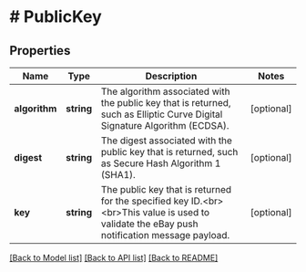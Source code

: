 # # PublicKey

## Properties

Name | Type | Description | Notes
------------ | ------------- | ------------- | -------------
**algorithm** | **string** | The algorithm associated with the public key that is returned, such as Elliptic Curve Digital Signature Algorithm (ECDSA). | [optional]
**digest** | **string** | The digest associated with the public key that is returned, such as Secure Hash Algorithm 1 (SHA1). | [optional]
**key** | **string** | The public key that is returned for the specified key ID.&lt;br&gt;&lt;br&gt;This value is used to validate the eBay push notification message payload. | [optional]

[[Back to Model list]](../../README.md#models) [[Back to API list]](../../README.md#endpoints) [[Back to README]](../../README.md)

